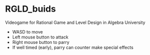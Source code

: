 # RGLD_buids
Videogame for Rational Game and Level Design in Algebra University

* WASD to move
* Left mouse button to attack
* Right mouse button to parry
* If well timed (early), parry can counter make special effects
